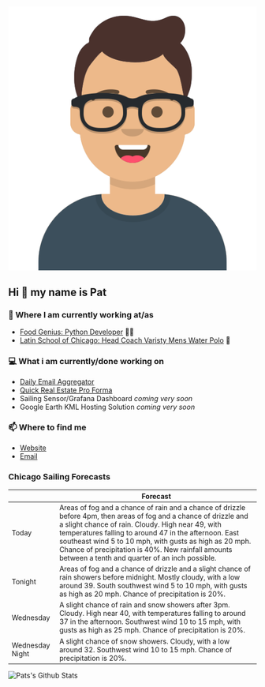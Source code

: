 [![Social banner for p-j-falconer](https://raw.githubusercontent.com/P-J-FALCONER/P-J-FALCONER/master/assets/avataaars.svg)](https://patfalconer.com/)
## Hi :wave: my name is Pat

### 💼 Where I am currently working at/as
- [Food Genius: Python Developer](https://getfoodgenius.com/) 🍔🐍
- [Latin School of Chicago: Head Coach Varisty Mens Water Polo](https://www.latinschool.org/) 🤽


### 💻 What i am currently/done working on
 - [Daily Email Aggregator](https://github.com/P-J-FALCONER/dott_daily_mail)
 - [Quick Real Estate Pro Forma](https://github.com/P-J-FALCONER/henry)
 - Sailing Sensor/Grafana Dashboard *coming very soon*
 - Google Earth KML Hosting Solution *coming very soon*

### 📫 Where to find me
 - [Website](https://patfalconer.com/)
 - [Email](mailto:patrick.j.falconer@gmail.com)


### Chicago Sailing Forecasts
|   | Forecast  |
|---|---|
| Today | Areas of fog and a chance of rain and a chance of drizzle before 4pm, then areas of fog and a chance of drizzle and a slight chance of rain. Cloudy. High near 49, with temperatures falling to around 47 in the afternoon. East southeast wind 5 to 10 mph, with gusts as high as 20 mph. Chance of precipitation is 40%. New rainfall amounts between a tenth and quarter of an inch possible. |
| Tonight | Areas of fog and a chance of drizzle and a slight chance of rain showers before midnight. Mostly cloudy, with a low around 39. South southwest wind 5 to 10 mph, with gusts as high as 20 mph. Chance of precipitation is 20%. |
| Wednesday | A slight chance of rain and snow showers after 3pm. Cloudy. High near 40, with temperatures falling to around 37 in the afternoon. Southwest wind 10 to 15 mph, with gusts as high as 25 mph. Chance of precipitation is 20%. |
| Wednesday Night | A slight chance of snow showers. Cloudy, with a low around 32. Southwest wind 10 to 15 mph. Chance of precipitation is 20%. |

![Pats's Github Stats](https://github-readme-stats.vercel.app/api?username=p-j-falconer&show_icons=true&theme=radical)
